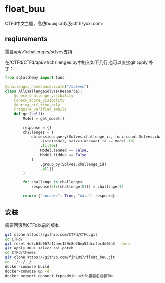# float_buu
CTFd中文主题，高仿buuoj.cn以及ctf.hzyxxl.com

## reqiurements

需要api/v1/challenges/solves支持

在/CTFd/CTFd/api/v1/challenges.py中加入如下几行,也可以直接git apply 补丁：

```python
from sqlalchemy import func
```



```python
@challenges_namespace.route("/solves")
class AllChallengeSolves(Resource):
    @check_challenge_visibility
    @check_score_visibility
    @during_ctf_time_only
    @require_verified_emails
    def get(self):
        Model = get_model()

        response = {}
        challenges = (
            db.session.query(Solves.challenge_id, func.count(Solves.challenge_id))
                .join(Model, Solves.account_id == Model.id)
                .filter(
                Model.banned == False,
                Model.hidden == False
            )
                .group_by(Solves.challenge_id)
                .all()
        )

        for challenge in challenges:
            response[str(challenge[0])] = challenge[1]

        return {"success": True, "data": response}

```



## 安装

需要回滚到CTFd以前的版本

```bash
git clone https://github.com/CTFd/CTFd.git
cd CTFd/
git reset 6c5c63d667a17aec159c8e26ea53dccfbc4d0fa3 --hard
git apply 0001-solves-api.patch
cd CTFd/themes
git clone https://github.com/fjh1997/float_buu.git
cd ../../../
docker-compose build
docker-compose up -d
docker network connect frpcadmin <ctfd容器名或者ID>
```

